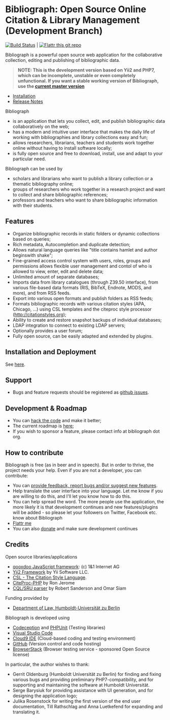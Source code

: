 # Bibliograph: Open Source Online Citation & Library Management (Development Branch)

[![Build Status](https://travis-ci.org/cboulanger/bibliograph.svg?branch=develop)](https://travis-ci.org/cboulanger/bibliograph) | [![Flattr this git repo](http://api.flattr.com/button/flattr-badge-large.png)](https://flattr.com/submit/auto?user_id=panyasan&url=https://github.com/cboulanger/bibliograph&title=Bibliograph&language=javascript&tags=github&category=software)

Bibliograph is a powerful open source web application for the collaborative
collection, editing and publishing of bibliographic data.

> **NOTE: This is the development version based on Yii2 and PHP7, which can be incomplete, unstable or even completely unfunctional. If you want a stable working version of Bibliograph, use the [current master version](https://github.com/cboulanger/bibliograph/tree/master)**

- [Installation](doc/install.md)
- [Release Notes](release-notes.md)

Bibliograph

- is an application that lets you collect, edit, and publish bibliographic data 
  collaboratively on the web;
- has a modern and intuitive user interface that makes the daily life of working 
  with bibliographies and library collections easy and fun;
- allows researchers, librarians, teachers and students work together online 
  without having to install software locally;
- is fully open source and free to download, install, use and adapt to your 
  particular need.

Bibliograph can be used by

- scholars and librarians who want to publish a library collection or a 
  thematic bibliography online;
- groups of researchers who work together in a research project and want to 
  collect and share bibliographic references;
- professors and teachers who want to share bibliographic information with their
  students.

## Features
- Organize bibliographic records in static folders or dynamic collections based 
  on queries;
- Rich metadata, Autocompletion and duplicate detection;
- Allows natural language queries like "title contains hamlet and author 
  beginswith shake";
- Fine-grained access control system with users, roles, groups and permissions 
  allows flexible user management and contol of who is allowed to view, enter, 
  edit and delete data;
- Unlimited amount of separate databases;
- Imports data from library catalogues (through Z39.50 interface), from 
  various file-based data formats (RIS, BibTeX, Endnote, MODS, and more), and
  from RSS feeds.
- Export into various open formats and publish folders as RSS feeds;
- Formats bibliographic records with various citation styles (APA, Chicago, ...) 
  using CSL templates and the citeproc style processor (http://citationstyles.org);
- Ability to create and restore snapshot backups of individual databases;
- LDAP integration to connect to existing LDAP servers;
- Optionally provides a user forum;
- Fully open source, can be easily adapted and extended by plugins. 

## Installation and Deployment
See [here](doc/install.md).

## Support
- Bugs and feature requests should be registered as [github issues](https://github.com/cboulanger/bibliograph/issues).

## Development & Roadmap
- You can [hack the code](doc/development.md) and make it better;
- The current roadmap is [here](doc/roadmap.md);
- If you wish to sponsor a feature, please contact info at bibliograph dot org.

## How to contribute
Bibliograph is free (as in beer and in speech). But in order to thrive, the
project needs your help. Even if you are not a developer, you can contribute:
- You can [provide feedback, report bugs and/or suggest new features](https://github.com/cboulanger/bibliograph/issues).
- Help translate the user interface into your language. Let me know if you 
  are willing to do this, and I'll let you know how to do this.
- You can help spread the word. The more people use the application, the more
  likely it is that development continues and new features/plugins will be 
  added - so please let your followers on Twitter, Facebook etc. know about
  Bibliograph
- [Flattr me](https://flattr.com/submit/auto?user_id=panyasan&url=https://github.com/cboulanger/bibliograph&title=Bibliograph&language=javascript&tags=github&category=software)  
- You can also [donate](http://sourceforge.net/p/bibliograph/donate) and make sure 
  development continues

## Credits
Open source libraries/applications
- [qooxdoo JavaScript framework](http://www.qooxdoo.org): (c) 1&1 Internet AG 
- [Yii2 Framework](http://www.yiiframework.com) by Yii Software LLC. 
- [CSL - The Citation Style Language](http://www.citationstyles.org).
- [CiteProc-PHP](https://bitbucket.org/rjerome/citeproc-php/) by Ron Jerome
- [CQL/SRU parser](https://github.com/simar0at/sru-cql-parser) by Robert Sanderson and Omar Siam

Funding provided by
- [Department of Law, Humboldt-Universität zu Berlin](http://www.rewi.hu-berlin.de)

Bibliograph is developed using
- [Codeception](https://codeception.com) and [PHPUnit](https://phpunit.de) (Testing libraries)
- [Visual Studio Code](https://code.visualstudio.com)
- [Cloud9 IDE](http://c9.io) (Cloud-based coding and testing environment)
- [GitHub](http://github.com) (Version control and code hosting)
- [BrowserStack](http://browserstack.com) (Browser testing service - sponsored Open Source license)

In particular, the author wishes to thank:
- Gerrit Oldenburg (Humboldt Universität zu Berlin) for finding and fixing various
  bugs and providing preliminary PHP7-compatibility, and for supporting and
  maintaining the software at Humboldt Universität.
- Serge Barysiuk for providing assistance with UI generation, and for designing
  the application logo;
- Julika Rosenstock for writing the first version of the end user documentation, 
  Till Rathschlag and Anna Luetkefend for expanding and translating it. 

